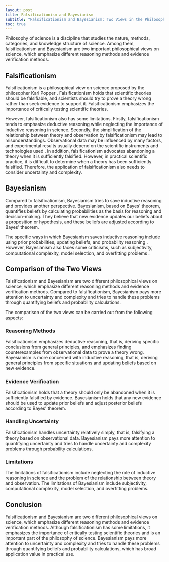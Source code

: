 ```yaml
---
layout: post
title: Falsificationism and Bayesianism
subtitle: "Falsificationism and Bayesianism: Two Views in the Philosophy of Science"
toc: true
---
```


Philosophy of science is a discipline that studies the nature, methods, categories, and knowledge structure of science. Among them, falsificationism and Bayesianism are two important philosophical views on science, which emphasize different reasoning methods and evidence verification methods.

## Falsificationism

Falsificationism is a philosophical view on science proposed by the philosopher Karl Popper <cite key="1" data-info="Popper, K. R. (1959). The logic of scientific discovery. Routledge."></cite>. Falsificationism holds that scientific theories should be falsifiable, and scientists should try to prove a theory wrong rather than seek evidence to support it. Falsificationism emphasizes the importance of critically testing scientific theories.

However, falsificationism also has some limitations. Firstly, falsificationism tends to emphasize deductive reasoning while neglecting the importance of inductive reasoning in science. Secondly, the simplification of the relationship between theory and observation by falsificationism may lead to misunderstandings. Observational data may be influenced by many factors, and experimental results usually depend on the scientific instruments and technologies used <footnote data-info="For example, the <a href='https://en.wikipedia.org/wiki/Michelson–Morley_experiment'>Michelson-Morley experiment</a>, which was designed to detect the ether, failed to detect the ether, but it did not falsify the theory of the ether. Instead, it led to the development of the theory of relativity."></footnote>. In addition, falsificationism advocates abandoning a theory when it is sufficiently falsified. However, in practical scientific practice, it is difficult to determine when a theory has been sufficiently falsified. Therefore, the application of falsificationism also needs to consider uncertainty and complexity.

## Bayesianism

Compared to falsificationism, Bayesianism tries to save inductive reasoning and provides another perspective. Bayesianism, based on Bayes' theorem, quantifies beliefs by calculating probabilities as the basis for reasoning and decision-making. They believe that new evidence updates our beliefs about a proposition or hypothesis, and these beliefs are adjusted according to Bayes' theorem.

The specific ways in which Bayesianism saves inductive reasoning include using prior probabilities, updating beliefs, and probability reasoning <cite key="2" data-info="Jaynes, E. T. (2003). Probability theory: The logic of science. Cambridge University Press."></cite>. However, Bayesianism also faces some criticisms, such as subjectivity, computational complexity, model selection, and overfitting problems <cite key="3" data-info="Gelman, A., Carlin, J. B., Stern, H. S., Dunson, D. B., Vehtari, A., & Rubin, D. B. (2013). Bayesian data analysis (3rd ed.). Chapman and Hall/CRC."></cite>.

## Comparison of the Two Views

Falsificationism and Bayesianism are two different philosophical views on science, which emphasize different reasoning methods and evidence verification methods. Compared to falsificationism, Bayesianism pays more attention to uncertainty and complexity and tries to handle these problems through quantifying beliefs and probability calculations.

The comparison of the two views can be carried out from the following aspects:

### Reasoning Methods

Falsificationism emphasizes deductive reasoning, that is, deriving specific conclusions from general principles, and emphasizes finding counterexamples from observational data to prove a theory wrong. Bayesianism is more concerned with inductive reasoning, that is, deriving general principles from specific situations and updating beliefs based on new evidence.

### Evidence Verification

Falsificationism holds that a theory should only be abandoned when it is sufficiently falsified by evidence. Bayesianism holds that any new evidence should be used to update prior beliefs and adjust posterior beliefs according to Bayes' theorem.

### Handling Uncertainty

Falsificationism handles uncertainty relatively simply, that is, falsifying a theory based on observational data. Bayesianism pays more attention to quantifying uncertainty and tries to handle uncertainty and complexity problems through probability calculations.

### Limitations

The limitations of falsificationism include neglecting the role of inductive reasoning in science and the problem of the relationship between theory and observation. The limitations of Bayesianism include subjectivity, computational complexity, model selection, and overfitting problems.

## Conclusion

Falsificationism and Bayesianism are two different philosophical views on science, which emphasize different reasoning methods and evidence verification methods. Although falsificationism has some limitations, it emphasizes the importance of critically testing scientific theories and is an important part of the philosophy of science. Bayesianism pays more attention to uncertainty and complexity and tries to handle these problems through quantifying beliefs and probability calculations, which has broad application value in practical use.


